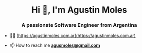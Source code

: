 <h1 align="center">Hi 👋, I'm Agustin Moles</h1>
<h3 align="center">A passionate Software Engineer from Argentina</h3>

- 👨‍💻 [https://agustinmoles.com.ar](https://agustinmoles.com.ar)

- 📫 How to reach me **agusmoles@gmail.com**
